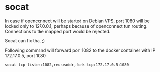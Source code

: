 socat
=====

In case if openconnect will be started on Debian VPS, port 1080 will be locked only to 127.0.0.1, perhaps because of openconnect tun routing.
Connections to the mapped port would be rejected.

Socat can fix that ;)

Following command will forward port 1082 to the docker container with IP 172.17.0.5, port 1080

```bash
socat tcp-listen:1082,reuseaddr,fork tcp:172.17.0.5:1080
```
